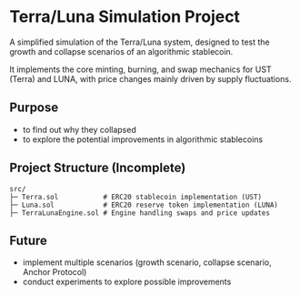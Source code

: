 # Terra/Luna Simulation Project

A simplified simulation of the Terra/Luna system, designed to test the growth and collapse scenarios of an algorithmic stablecoin.

It implements the core minting, burning, and swap mechanics for UST (Terra) and LUNA, with price changes mainly driven by supply fluctuations.

## Purpose

- to find out why they collapsed
- to explore the potential improvements in algorithmic stablecoins

## Project Structure (Incomplete)

    src/
    ├─ Terra.sol           # ERC20 stablecoin implementation (UST)
    ├─ Luna.sol            # ERC20 reserve token implementation (LUNA)
    ├─ TerraLunaEngine.sol # Engine handling swaps and price updates

## Future

- implement multiple scenarios (growth scenario, collapse scenario, Anchor Protocol)
- conduct experiments to explore possible improvements


